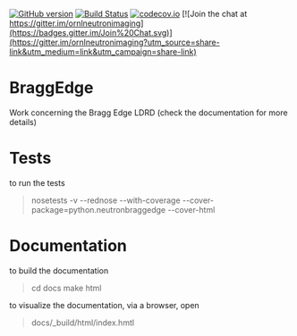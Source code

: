 [![GitHub version](https://badge.fury.io/gh/ornlneutronimaging%2FBraggEdge.svg)](https://badge.fury.io/gh/ornlneutronimaging%2FBraggEdge)
[![Build Status](https://travis-ci.org/ornlneutronimagingVersioneer/BraggEdge.svg?branch=master)](https://travis-ci.org/ornlneutronimagingVersioneer/BraggEdge)
[![codecov.io](https://codecov.io/github/ornlneutronimaging/BraggEdge/coverage.svg?branch=master)](https://codecov.io/github/ornlneutronimaging/BraggEdge?branch=master)
[![Join the chat at https://gitter.im/ornlneutronimaging](https://badges.gitter.im/Join%20Chat.svg)](https://gitter.im/ornlneutronimaging?utm_source=share-link&utm_medium=link&utm_campaign=share-link)


# BraggEdge
Work concerning the Bragg Edge LDRD (check the documentation for more details)

# Tests
to run the tests
> nosetests -v --rednose --with-coverage --cover-package=python.neutronbraggedge --cover-html

# Documentation
to build the documentation
> cd docs
> make html

to visualize the documentation, via a browser, open
> docs/_build/html/index.hmtl
